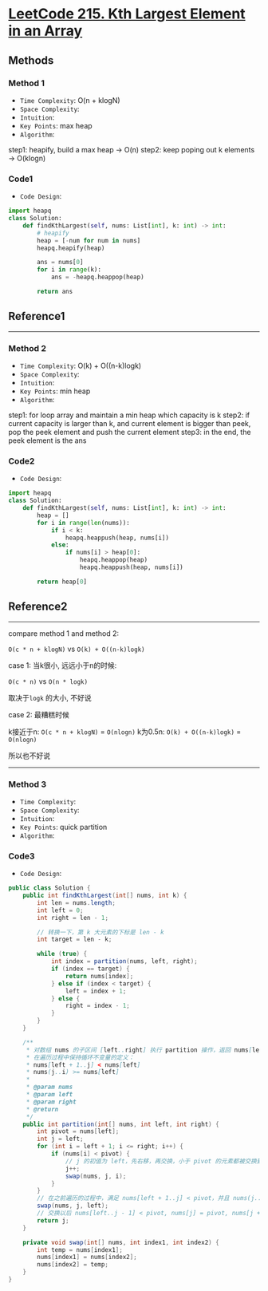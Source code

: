 # [LeetCode 215. Kth Largest Element in an Array](https://leetcode-cn.com/problems/kth-largest-element-in-an-array/)

## Methods

### Method 1

* `Time Complexity`: O(n + klogN)
* `Space Complexity`:
* `Intuition`:
* `Key Points`: max heap
* `Algorithm`:

step1: heapify, build a max heap -> O(n)
step2: keep poping out k elements -> O(klogn)

### Code1

* `Code Design`:

```python
import heapq
class Solution:
    def findKthLargest(self, nums: List[int], k: int) -> int:
        # heapify
        heap = [-num for num in nums]
        heapq.heapify(heap)

        ans = nums[0]
        for i in range(k):
            ans = -heapq.heappop(heap)

        return ans
```

## Reference1

----------------------

### Method 2

* `Time Complexity`: O(k) + O((n-k)logk)
* `Space Complexity`:
* `Intuition`:
* `Key Points`: min heap
* `Algorithm`:

step1: for loop array and maintain a min heap which capacity is k
step2: if current capacity is larger than k, and current element is bigger than peek, pop the peek element and push the current element
step3: in the end, the peek element is the ans

### Code2

* `Code Design`:

```python
import heapq
class Solution:
    def findKthLargest(self, nums: List[int], k: int) -> int:
        heap = []
        for i in range(len(nums)):
            if i < k:
                heapq.heappush(heap, nums[i])
            else:
                if nums[i] > heap[0]:
                    heapq.heappop(heap)
                    heapq.heappush(heap, nums[i])

        return heap[0]
```

## Reference2

----------------------

compare method 1 and method 2:

`O(c * n + klogN)` vs `O(k) + O((n-k)logk)`

case 1: 当k很小, 远远小于n的时候:

`O(c * n)` vs `O(n * logk)`

取决于`logk` 的大小, 不好说

case 2: 最糟糕时候

k接近于n: `O(c * n + klogN)` = `O(nlogn)`
k为0.5n:  `O(k) + O((n-k)logk)` = `O(nlogn)`

所以也不好说

----------------------

### Method 3

* `Time Complexity`:
* `Space Complexity`:
* `Intuition`:
* `Key Points`: quick partition
* `Algorithm`:

### Code3

* `Code Design`:

```java
public class Solution {
    public int findKthLargest(int[] nums, int k) {
        int len = nums.length;
        int left = 0;
        int right = len - 1;

        // 转换一下，第 k 大元素的下标是 len - k
        int target = len - k;

        while (true) {
            int index = partition(nums, left, right);
            if (index == target) {
                return nums[index];
            } else if (index < target) {
                left = index + 1;
            } else {
                right = index - 1;
            }
        }
    }

    /**
     * 对数组 nums 的子区间 [left..right] 执行 partition 操作，返回 nums[left] 排序以后应该在的位置
     * 在遍历过程中保持循环不变量的定义：
     * nums[left + 1..j] < nums[left]
     * nums(j..i) >= nums[left]
     *
     * @param nums
     * @param left
     * @param right
     * @return
     */
    public int partition(int[] nums, int left, int right) {
        int pivot = nums[left];
        int j = left;
        for (int i = left + 1; i <= right; i++) {
            if (nums[i] < pivot) {
                // j 的初值为 left，先右移，再交换，小于 pivot 的元素都被交换到前面
                j++;
                swap(nums, j, i);
            }
        }
        // 在之前遍历的过程中，满足 nums[left + 1..j] < pivot，并且 nums(j..i) >= pivot
        swap(nums, j, left);
        // 交换以后 nums[left..j - 1] < pivot, nums[j] = pivot, nums[j + 1..right] >= pivot
        return j;
    }

    private void swap(int[] nums, int index1, int index2) {
        int temp = nums[index1];
        nums[index1] = nums[index2];
        nums[index2] = temp;
    }
}

```
